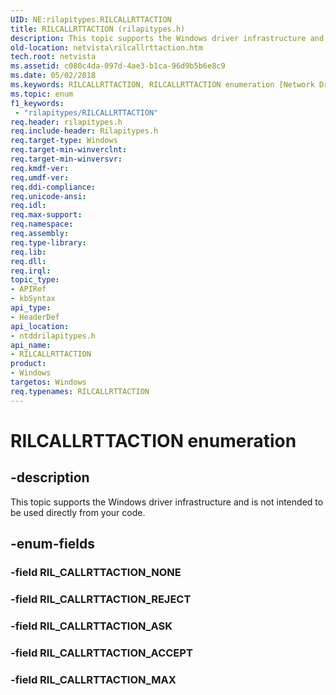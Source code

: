 ```yaml
---
UID: NE:rilapitypes.RILCALLRTTACTION
title: RILCALLRTTACTION (rilapitypes.h)
description: This topic supports the Windows driver infrastructure and is not intended to be used directly from your code.
old-location: netvista\rilcallrttaction.htm
tech.root: netvista
ms.assetid: c080c4da-097d-4ae3-b1ca-96d9b5b6e8c9
ms.date: 05/02/2018
ms.keywords: RILCALLRTTACTION, RILCALLRTTACTION enumeration [Network Drivers Starting with Windows Vista], RIL_CALLRTTACTION_ACCEPT, RIL_CALLRTTACTION_ASK, RIL_CALLRTTACTION_MAX, RIL_CALLRTTACTION_REJECT, netvista.rilcallrttaction, ntddrilapitypes/RILCALLRTTACTION, ntddrilapitypes/RIL_CALLRTTACTION_ACCEPT, ntddrilapitypes/RIL_CALLRTTACTION_ASK, ntddrilapitypes/RIL_CALLRTTACTION_MAX, ntddrilapitypes/RIL_CALLRTTACTION_REJECT
ms.topic: enum
f1_keywords:
 - "rilapitypes/RILCALLRTTACTION"
req.header: rilapitypes.h
req.include-header: Rilapitypes.h
req.target-type: Windows
req.target-min-winverclnt: 
req.target-min-winversvr: 
req.kmdf-ver: 
req.umdf-ver: 
req.ddi-compliance: 
req.unicode-ansi: 
req.idl: 
req.max-support: 
req.namespace: 
req.assembly: 
req.type-library: 
req.lib: 
req.dll: 
req.irql: 
topic_type:
- APIRef
- kbSyntax
api_type:
- HeaderDef
api_location:
- ntddrilapitypes.h
api_name:
- RILCALLRTTACTION
product:
- Windows
targetos: Windows
req.typenames: RILCALLRTTACTION
---
```


# RILCALLRTTACTION enumeration


## -description


This topic supports the Windows driver infrastructure and is not intended to be used directly from your code.


## -enum-fields




### -field RIL_CALLRTTACTION_NONE


### -field RIL_CALLRTTACTION_REJECT


### -field RIL_CALLRTTACTION_ASK


### -field RIL_CALLRTTACTION_ACCEPT


### -field RIL_CALLRTTACTION_MAX

